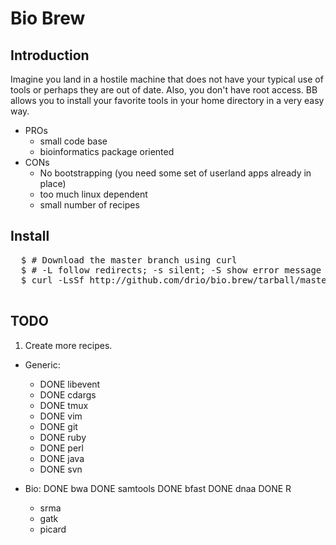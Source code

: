 # Bio Brew

## Introduction

Imagine you land in a hostile machine that does not have your typical use of tools or perhaps
they are out of date. Also, you don't have root access. BB allows you to install your 
favorite tools in your home directory in a very easy way. 

* PROs
  + small code base
  + bioinformatics package oriented
* CONs
  + No bootstrapping (you need some set of userland apps already in place)
  + too much linux dependent
  + small number of recipes

## Install

  <pre>
  $ # Download the master branch using curl
  $ # -L follow redirects; -s silent; -S show error message if fails; -f fail silently on server errors
  $ curl -LsSf http://github.com/drio/bio.brew/tarball/master | tar xvz -C. --strip 1
  </pre>

## TODO 

1. Create more recipes.
  * Generic:
    + DONE libevent
    + DONE cdargs
    + DONE tmux
    + DONE vim
    + DONE git
    + DONE ruby  
    + DONE perl
    + DONE java
    + DONE svn

  * Bio:
    DONE bwa
    DONE samtools
    DONE bfast
    DONE dnaa
    DONE R
    + srma
    + gatk
    + picard
